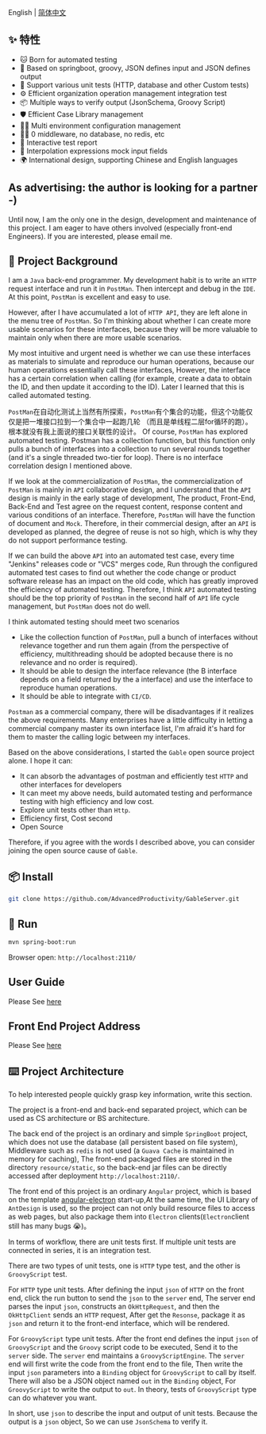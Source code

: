 
English  |  [简体中文](./README.md)

## ✨ 特性

- 🐱‍‍  Born for automated testing
- 🎨  Based on springboot, groovy, JSON defines input and JSON defines output
- 🌈  Support various unit tests (HTTP, database and other Custom  tests)
- ⚙️ Efficient organization operation management integration test
- 📦️  Multiple ways to verify output (JsonSchema, Groovy Script)
- 🛡️  Efficient Case Library management
- 🐱‍🚀️   Multi environment configuration management
- 🐱‍🏍️  0 middleware, no database, no redis, etc
- 🌹️  Interactive test report
- 🎉️  Interpolation expressions mock input fields
- 🌍️  International design, supporting Chinese and English languages

## As advertising: the author is looking for a partner -)
Until now, I am the only one in the design, development and maintenance of this project. I am eager to have others involved (especially front-end Engineers).
If you are interested, please email me.

## 🙌 Project Background

I am a `Java` back-end programmer. My development habit is to write an `HTTP` request interface and run it in `PostMan`.
Then intercept and debug in the `IDE`. At this point, `PostMan` is excellent and easy to use.

However, after I have accumulated a lot of `HTTP API`, they are left alone in the menu tree of `PostMan`.
So I'm thinking about whether I can create more usable scenarios for these interfaces,
because they will be more valuable to maintain only when there are more usable scenarios.

My most intuitive and urgent need is whether we can use these interfaces as materials to simulate and reproduce
our human operations, because our human operations essentially call these interfaces,
However, the interface has a certain correlation when calling
(for example, create a data to obtain the ID, and then update it according to the ID).
Later I learned that this is called automated testing.

`PostMan`在自动化测试上当然有所探索，`PostMan`有个集合的功能，但这个功能仅仅是把一堆接口拉到一个集合中一起跑几轮
（而且是单线程二层for循环的跑）。 根本就没有我上面说的接口关联性的设计。
Of course, `PostMan` has explored automated testing.
Postman has a collection function, but this function only pulls a bunch of interfaces into a
collection to run several rounds together
(and it's a single threaded two-tier for loop).
There is no interface correlation design I mentioned above.


If we look at the commercialization of `PostMan`,
the commercialization of `PostMan` is mainly in `API` collaborative design,
and I understand that the `API` design is mainly in the early stage of development,
The product, Front-End, Back-End and Test agree on the request content, response content and various conditions of an interface.
Therefore, `PostMan` will have the function of document and `Mock`.
Therefore, in their commercial design, after an `API` is developed as planned,
the degree of reuse is not so high, which is why they do not support performance testing.

If we can build the above `API` into an automated test case,
every time "Jenkins" releases code or "VCS" merges code,
Run through the configured automated test cases to find out whether the code change or product software release has an impact on the old code,
which has greatly improved the efficiency of automated testing.
Therefore, I think `API` automated testing should be the top priority of `PostMan` in the second half of `API` life cycle management,
but `PostMan` does not do well.

I think automated testing should meet two scenarios
- Like the collection function of `PostMan`, pull a bunch of interfaces without relevance together and run them again (from the perspective of efficiency, multithreading should be adopted because there is no relevance and no order is required).
- It should be able to design the interface relevance (the B interface depends on a field returned by the a interface) and use the interface to reproduce human operations.
- It should be able to integrate with `CI/CD`.

`Postman` as a commercial company, there will be disadvantages if it realizes the above requirements.
Many enterprises have a little difficulty in letting a commercial company master its own interface list,
I'm afraid it's hard for them to master the calling logic between my interfaces.


Based on the above considerations, I started the `Gable` open source project alone. I hope it can:
- It can absorb the advantages of postman and efficiently test `HTTP` and other interfaces for developers
- It can meet my above needs, build automated testing and performance testing with high efficiency and low cost.
- Explore unit tests other than `Http`.
- Efficiency first, Cost second
- Open Source

Therefore, if you agree with the words I described above, you can consider joining the open source cause of `Gable`.

## 📦 Install

```bash
git clone https://github.com/AdvancedProductivity/GableServer.git
```

## 🍠 Run
```bash
mvn spring-boot:run
```

Browser open: `http://localhost:2110/`

## User Guide
Please See [here](https://github.com/AdvancedProductivity/GableServer/wiki)

## Front End Project Address

Please See [here](https://github.com/AdvancedProductivity/GableClient)


## ⌨️ Project Architecture

To help interested people quickly grasp key information, write this section.

The project is a front-end and back-end separated project, which can be used as CS architecture or BS architecture.

The back end of the project is an ordinary and simple `SpringBoot` project,
which does not use the database (all persistent based on file system),
Middleware such as `redis` is not used (a `Guava Cache` is maintained in memory for caching),
The front-end packaged files are stored in the directory `resource/static`,
so the back-end jar files can be directly accessed after deployment `http://localhost:2110/`.

The front end of this project is an ordinary `Angular` project, which is based on the template [angular-electron](https://github.com/maximegris/angular-electron)
start-up,At the same time, the UI Library of  `AntDesign` is used,
so the project can not only build resource files to access as web pages,
but also package them into `Electron` clients(`Electron`client still has many bugs 😭)。

In terms of workflow, there are unit tests first. If multiple unit tests are connected in series, it is an integration test.

There are two types of unit tests, one is `HTTP` type test, and the other is `GroovyScript` test.

For `HTTP` type unit tests. After defining the input `json` of `HTTP` on the front end,
click the run button to send the `json` to the `server` end,
The server end parses the input `json`, constructs an `OkHttpRequest`,
and then the `OkHttpClient` sends an `HTTP` request,
After get the `Resonse`, package it as `json` and return it to the front-end interface, which will be rendered.

For `GroovyScript` type unit tests.
After the front end defines the input `json` of `GroovyScript` and the `Groovy` script code to be executed,
Send it to the `server` side. The `server` end maintains a `GroovyScriptEngine`.
The `server` end will first write the code from the front end to the file,
Then write the input `json` parameters into a `Binding` object for `GroovyScript` to call by itself.
There will also be a JSON object named `out` in the `Binding` object,
For `GroovyScript` to write the output to `out`.
In theory, tests of `GroovyScript` type can do whatever you want.

In short, use `json` to describe the input and output of unit tests. Because the output is a `json` object,
So we can use `JsonSchema` to verify it.